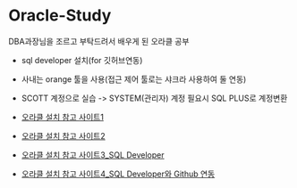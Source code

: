 # Oracle-Study
DBA과장님을 조르고 부탁드려서 배우게 된 오라클 공부 
- sql developer 설치(for 깃허브연동)
- 사내는 orange 툴을 사용(접근 제어 툴로는 샤크라 사용하여 둘 연동)
- SCOTT 계정으로 실습 -> SYSTEM(관리자) 계정 필요시 SQL PLUS로 계정변환

- [오라클 설치 참고 사이트1](https://mydatanote.tistory.com/5?category=1053455)
- [오라클 설치 참고 사이트2](https://mydatanote.tistory.com/5)
- [오라클 설치 참고 사이트3_SQL Developer](https://secretpoten.tistory.com/377)
- [오라클 설치 참고 사이트4_SQL Developer와 Github 연동](https://fomaios.tistory.com/entry/Oracle-%EC%98%A4%EB%9D%BC%ED%81%B4-SQLDeveloper%EC%99%80-Github-%EC%97%B0%EB%8F%99%ED%95%98%EA%B8%B0feat-MacOS)

